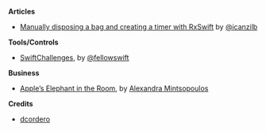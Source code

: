 **Articles**

* [Manually disposing a bag and creating a timer with RxSwift](http://rx-marin.com/post/rxswift-timer-sequence-manual-dispose-bag/) by [@icanzilb](https://twitter.com/icanzilb)

**Tools/Controls**

* [SwiftChallenges](https://github.com/fellowswift/swiftchallenges), by [@fellowswift](https://github.com/fellowswift)


**Business**

* [Apple’s Elephant in the Room](https://medium.com/@AlexandraMint/apple-s-elephant-in-the-room-5383a43dc413#.ju8ikf7u4), by [Alexandra Mintsopoulos](https://medium.com/@AlexandraMint)


**Credits**

* [dcordero](https://github.com/dcordero)
